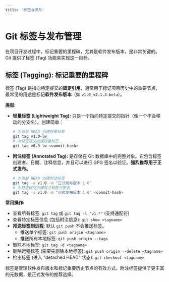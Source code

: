 ```yaml
---
title: '标签与发布'
---
```


# Git 标签与发布管理

在项目开发过程中，标记重要的里程碑，尤其是软件发布版本，是非常关键的。Git 提供了标签 (Tag) 功能来实现这一目标。

## 标签 (Tagging): 标记重要的里程碑

标签 (Tag) 是指向特定提交的**固定引用**，通常用于标记项目历史中的重要节点，最常见的用途是标记**软件发布版本**（如 `v1.0`, `v2.1.3-beta`）。

**类型:**

*   **轻量标签 (Lightweight Tag):** 只是一个指向特定提交的指针（像一个不会移动的分支名）。创建简单：
    ```bash
    # 为当前 HEAD 创建轻量标签
    git tag v1.0-lw
    # 为特定提交创建轻量标签
    git tag v0.9-lw <commit-hash>
    ```
*   **附注标签 (Annotated Tag):** 是存储在 Git 数据库中的完整对象。它包含标签创建者、日期、注释信息，并且可以进行 GPG 签名以验证。**强烈推荐用于正式发布。**
    ```bash
    # 为当前 HEAD 创建附注标签
    git tag -a v1.0 -m "正式发布版本 1.0"
    # 为特定提交创建附注标签并签名
    git tag -s v1.0 -m "正式发布版本 1.0" <commit-hash>
    ```

**常用操作:**

*   查看所有标签: `git tag` 或 `git tag -l "v1.*"` (支持通配符)
*   查看特定标签信息 (包括附注信息): `git show <tagname>`
*   **推送标签到远程**: 默认 `git push` 不会推送标签。
    *   推送单个标签: `git push origin <tagname>`
    *   推送所有本地标签: `git push origin --tags`
*   删除本地标签: `git tag -d <tagname>`
*   删除远程标签 (需要先删除本地标签): `git push origin --delete <tagname>`
*   检出标签 (进入 "detached HEAD" 状态): `git checkout <tagname>`

标签是管理软件发布版本和标记重要历史节点的有效方式。附注标签提供了更丰富的元数据，是正式发布的推荐选择。
